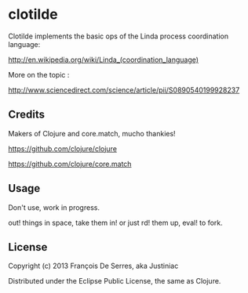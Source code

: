 # clotilde

Clotilde implements the basic ops of the Linda process coordination language:

http://en.wikipedia.org/wiki/Linda_(coordination_language)

More on the topic :

http://www.sciencedirect.com/science/article/pii/S0890540199928237

## Credits

Makers of Clojure and core.match, mucho thankies!

https://github.com/clojure/clojure

https://github.com/clojure/core.match

## Usage

Don't use, work in progress.

out! things in space, take them in! or just rd! them up, eval! to fork.

## License

Copyright (c) 2013 François De Serres, aka Justiniac

Distributed under the Eclipse Public License, the same as Clojure.
